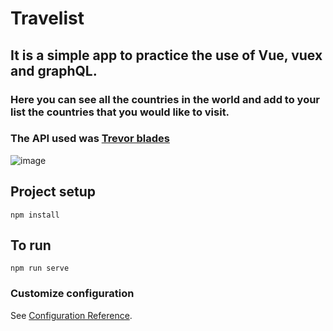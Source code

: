 # Travelist

## It is a simple app to practice the use of Vue, vuex and graphQL.
### Here you can see all the countries in the world and add to your list the countries that you would like to visit.
### The API used was [Trevor blades](https://countries.trevorblades.com/)

![image](https://user-images.githubusercontent.com/82476805/183423376-e0168eb1-4a93-40bf-aeba-58722c9a280d.png)


## Project setup
```
npm install
```
## To run
```
npm run serve
```

### Customize configuration
See [Configuration Reference](https://cli.vuejs.org/config/).
